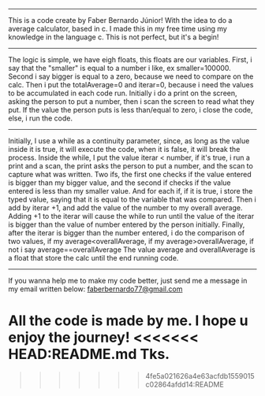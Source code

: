 ----------------------------------------------------------------------------------
This is a code create by Faber Bernardo Júnior!
With the idea to do a average calculator, based in c.
I made this in my free time using my knowledge in the language c.
This is not perfect, but it's a begin!

----------------------------------------------------------------------------------
The logic is simple, we have eigh floats, this floats are our variables.
First, i say that the "smaller" is equal to a number i like, ex smaller=100000.
Second i say bigger is equal to a zero, because we need to compare on the calc.
Then i put the totalAverage=0 and iterar=0, because i need the values ​​to be accumulated in each code run.
Initially i do a print on the screen, asking the person to put a number, then i scan the screen to read what they put.
If the value the person puts is less than/equal to zero, i close the code, else, i run the code.

----------------------------------------------------------------------------------
Initially, I use a while as a continuity parameter, since, as long as the value inside it is true, it will execute the code, when it is false, it will break the process.
Inside the while, I put the value iterar < number, if it's true, i run a print and a scan, the print asks the person to put a number, and the scan to capture what was written.
Two ifs, the first one checks if the value entered is bigger than my bigger value, and the second if checks if the value entered is less than my smaller value.
And for each if, if it is true, i store the typed value, saying that it is equal to the variable that was compared.
Then i add by iterar +1, and add the value of the number to my overall average.
Adding +1 to the iterar will cause the while to run until the value of the iterar is bigger than the value of number entered by the person initially.
Finally, after the iterar is bigger than the number entered, i do the comparison of two values, if my average<overallAverage, if my average>overallAverage, if not i say average==overallAverage
The value average and overallAverage is a float that store the calc until the end running code.

----------------------------------------------------------------------------------
If you wanna help me to make my code better, just send me a message in my email written below:
faberbernardo77@gmail.com

All the code is made by me.
I hope u enjoy the journey!
<<<<<<< HEAD:README.md
Tks.
=======
>>>>>>> 4fe5a021626a4e63acfdb1559015c02864afdd14:README
